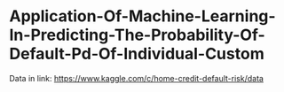 # Application-Of-Machine-Learning-In-Predicting-The-Probability-Of-Default-Pd-Of-Individual-Custom

Data in link: https://www.kaggle.com/c/home-credit-default-risk/data
